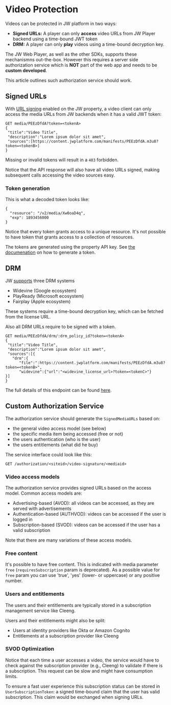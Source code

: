 # Video Protection

Videos can be protected in JW platform in two ways:

- **Signed URLs:** A player can only **access** video URLs from JW Player backend using a time-bound JWT token
- **DRM:** A player can only **play** videos using a time-bound decryption key. 

The  JW Web Player, as well as the other SDKs, supports these mechanismns out-the-box. However this requires a server side authorization service which is **NOT** part of the web app and needs to be **custom developed**.

This article outlines such authorization service should work. 

## Signed URLs

With [URL signing](https://support.jwplayer.com/articles/how-to-enable-url-token-signing) enabled on the JW property, a video client can only access the media URLs from JW backends when it has a valid JWT token:

```
GET media/PEEzDfdA?token=<tokenA>
{
 "title":"Video Title",
 "description":"Lorem ipsum dolor sit amet", 
 "sources":[https://content.jwplatform.com/manifests/PEEzDfdA.m3u8?token=<tokenB>]
}
```

Missing or invalid tokens will result in a `403` forbidden.

Notice that the API response will also have all video URLs signed, making subsequent calls accessing the video sources easy.

### Token generation

This is what a decoded token looks like:

```
{
  "resource": "/v2/media/Xw0oaD4q",
  "exp": 1893456000
}
```

Notice that every token grants access to a unique resource. It's not possible to have token that grants access to a collection of resources.

The tokens are generated using the property API key. See [the documenation](https://developer.jwplayer.com/jwplayer/docs/protect-your-content-with-signed-urls) on how to generate a token.

## DRM

JW [supports](https://developer.jwplayer.com/jwplayer/docs/enable-drm-with-jw-stream) three DRM systems

* Widevine (Google ecosystem)
* PlayReady (Microsoft ecosystem)
* Fairplay (Apple ecosystem)

These systems require a time-bound decryption key, which can be fetched from the license URL. 

Also all DRM URLs require to be signed with a token.

```
GET media/PEEzDfdA/drm/:drm_policy_id?token=<tokenA>
{
 "title":"Video Title",
 "description":"Lorem ipsum dolor sit amet", 
 "sources":[{
   "drm":{
      "file":":https://content.jwplatform.com/manifests/PEEzDfdA.m3u8?token=<tokenB>",
      "widevine":{"url":"<widevine_license_url>?token=<tokenC>"}
}]
}
```

The full details of this endpoint can be found [here](https://developer.jwplayer.com/jwplayer/reference/get_v2-media-media-id-drm-policy-id).

## Custom Authorization Service

The authorization service should generate the `SignedMediaURLs` based on:

- the general video access model (see below)
- the specific media item being accessed (free or not)
- the users authentication (who is the user)
- the users entitlements (what did he buy)

The service interface could look like this: 

`GET /authorization/<siteid>/video-signature/<mediaid>`

### Video access models

The authorization service provides signed URLs based on the access model. Common access models are:  

- Advertising-based (AVOD): all videos can be accessed, as they are served with advertisements
- Authentication-based (AUTHVOD): videos can be accessed if the user is logged in
- Subscription-based (SVOD): videos can be accessed if the user has a valid subscription

Note that there are many variations of these access models. 

### Free content

It's possible to have free content. This is indicated with media parameter `free` (`requiresSubscription` param is deprecated). As a possible value for `free` param you can use 'true', 'yes' (lower- or uppercase) or any positive number.

### Users and entitlements

The users and their entitlements are typically stored in a subscription management service like Cleeng. 

Users and their entitlements might also be split: 

- Users at identity providers like Okta or Amazon Cognito
- Entitlements at a subscription provider like Cleeng

### SVOD Optimization

Notice that each time a user accesses a video, the service would have to check against the subscription provider (e.g., Cleeng) to validate if there is a subscription. This request can be slow and might have consumption limits. 

To ensure a fast user experience this subscription status can be stored in ``UserSubscriptionToken``: a signed time-bound claim that the user has valid subscription. This claim would be exchanged when signing URLs. 
